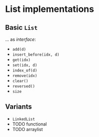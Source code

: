 # List implementations

## Basic `List`

... as *interface*:
- `add(d)`
- `insert_before(idx, d)`
- `get(idx)`
- `set(idx, d)`
- `index_of(d)`
- `remove(idx)`
- `clear()`
- `reversed()`
- `size`

## Variants

- `LinkedList`
- TODO functional
- TODO arraylist
